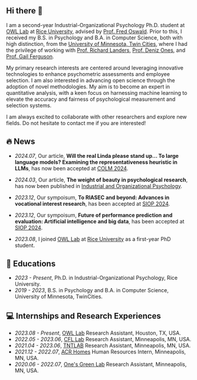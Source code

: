 

<!--
**wpengda/wpengda** is a ✨ _special_ ✨ repository because its `README.md` (this file) appears on your GitHub profile.

Here are some ideas to get you started:

- 🔭 I’m currently working on ...
- 🌱 I’m currently learning ...
- 👯 I’m looking to collaborate on ...
- 🤔 I’m looking for help with ...
- 💬 Ask me about ...
- 📫 How to reach me: ...
- 😄 Pronouns: ...
- ⚡ Fun fact: ...
-->

## Hi there 👋
I am a second-year Industrial-Organizational Psychology Ph.D. student at [OWL Lab](https://workforce.rice.edu/) at [Rice University](https://psychology.rice.edu/graduate/industrial-organizational-psychology), advised by [Prof. Fred Oswald](https://profiles.rice.edu/faculty/fred-oswald). Prior to this, I received my B.S. in Psychology and B.A. in Computer Science, both with high distinction, from the [University of Minnesota, Twin Cities](https://twin-cities.umn.edu/), where I had the privilege of working with [Prof. Richard Landers](https://cla.umn.edu/about/directory/profile/lande065), [Prof. Deniz Ones](https://cla.umn.edu/about/directory/profile/onesx001), and [Prof. Gail Ferguson](https://icd.umn.edu/gail-ferguson).

My primary research interests are centered around leveraging innovative technologies to enhance psychometric assessments and employee selection. I am also interested in advancing open science through the adoption of novel methodologies. My aim is to become an expert in quantitative analysis, with a keen focus on harnessing machine learning to elevate the accuracy and fairness of psychological measurement and selection systems.

I am always excited to collaborate with other researchers and explore new fields. Do not hesitate to contact me if you are interested!

## 🔥 News
- *2024.07*, Our article, **Will the real Linda please stand up... To large language models? Examining the representativeness heuristic in LLMs**, has now been accepted at [COLM 2024](https://colmweb.org/).

- *2024.03*, Our article, **The weight of beauty in psychological research**, has now been published in [Industrial and Organizational Psychology](https://www.cambridge.org/core/journals/industrial-and-organizational-psychology).

- *2023.12*, Our sympoisum, **To RIASEC and beyond: Advances in vocational interest research**, has been accepted at [SIOP 2024](https://www.siop.org/annual-conference).

- *2023.12*, Our sympoisum, **Future of performance prediction and evaluation: Artificial intelligence and big data**, has been accepted at [SIOP 2024](https://www.siop.org/annual-conference).

- *2023.08*, I joined [OWL Lab](https://workforce.rice.edu/) at [Rice University](https://psychology.rice.edu/graduate/industrial-organizational-psychology) as a first-year PhD student. 

## 📖 Educations
- *2023 - Present*, Ph.D. in Industrial-Organizational Psychology, Rice University.
- *2019 - 2023*, B.S. in Psychology and B.A. in Computer Science, University of Minnesota, TwinCities.

## 💻 Internships and Research Experiences
- *2023.08 - Present*, [OWL Lab](https://workforce.rice.edu/) Research Assistant, Houston, TX, USA.
- *2022.05 - 2023.06*, [CFL Lab](https://innovation.umn.edu/culture-and-family-life-lab/people/) Research Assistant, Minneapolis, MN, USA.
- *2021.04 - 2023.06*, [TNTLAB](https://rlanders.net/) Research Assistant, Minneapolis, MN, USA.
- *2021.12 - 2022.07*, [ACR Homes](https://acrhomes.com/) Human Resources Intern, Minneapolis, MN, USA.
- *2020.06 - 2022.07*, [One's Green Lab](https://cla.umn.edu/about/directory/profile/onesx001) Research Assistant, Minneapolis, MN, USA.